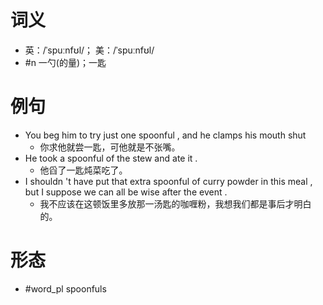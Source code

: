 # 词义
- 英：/ˈspuːnfʊl/； 美：/ˈspuːnfʊl/
- #n 一勺(的量)；一匙
# 例句
- You beg him to try just one spoonful , and he clamps his mouth shut
	- 你求他就尝一匙，可他就是不张嘴。
- He took a spoonful of the stew and ate it .
	- 他舀了一匙炖菜吃了。
- I shouldn 't have put that extra spoonful of curry powder in this meal , but I suppose we can all be wise after the event .
	- 我不应该在这顿饭里多放那一汤匙的咖喱粉，我想我们都是事后才明白的。
# 形态
- #word_pl spoonfuls
